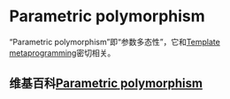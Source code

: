 # Parametric polymorphism

“Parametric polymorphism”即“参数多态性”，它和[Template metaprogramming](https://en.wikipedia.org/wiki/Template_metaprogramming)密切相关。

## 维基百科[Parametric polymorphism](https://en.wikipedia.org/wiki/Parametric_polymorphism)

